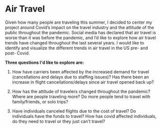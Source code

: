 # Air Travel

Given how many people are traveling this summer, I decided to center my project around Covid’s impact on the travel industry and the attitude of the public throughout the pandemic. Social media has declared that air travel is worse than it was before the pandemic, and I’d like to explore how air travel trends have changed throughout the last several years. I would like to identify and visualize the different trends in air travel in the US pre- and post- Covid.

**Three questions I'd like to explore are:**

1. How have carriers been affected by the increased demand for travel (cancellations and delays due to staffing issues)? Has there been an increase in flight cancellations/delays since air travel opened back up?

2. How has the attitude of travelers changed throughout the pandemic? Where are people traveling more? Do more people tend to travel with family/friends, or solo trips?

3. Have individuals canceled flights due to the cost of travel? Do individuals have the funds to travel? How has covid affected individuals, do they need to travel or they just can’t travel?

